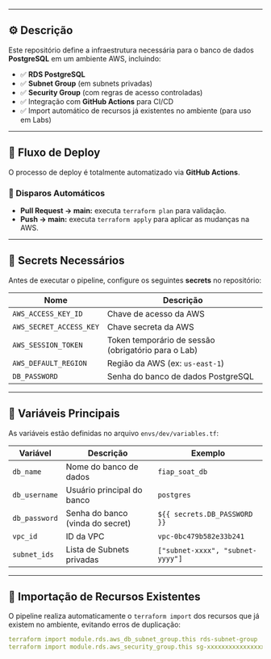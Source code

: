 
---

## ⚙️ Descrição

Este repositório define a infraestrutura necessária para o banco de dados **PostgreSQL** em um ambiente AWS, incluindo:

- ✅ **RDS PostgreSQL**
- ✅ **Subnet Group** (em subnets privadas)
- ✅ **Security Group** (com regras de acesso controladas)
- ✅ Integração com **GitHub Actions** para CI/CD
- ✅ Import automático de recursos já existentes no ambiente (para uso em Labs)

---

## 🚀 Fluxo de Deploy

O processo de deploy é totalmente automatizado via **GitHub Actions**.

### 🔁 Disparos Automáticos
- **Pull Request → main:** executa `terraform plan` para validação.
- **Push → main:** executa `terraform apply` para aplicar as mudanças na AWS.

---

## 🔐 Secrets Necessários

Antes de executar o pipeline, configure os seguintes **secrets** no repositório:

| Nome | Descrição |
|------|------------|
| `AWS_ACCESS_KEY_ID` | Chave de acesso da AWS |
| `AWS_SECRET_ACCESS_KEY` | Chave secreta da AWS |
| `AWS_SESSION_TOKEN` | Token temporário de sessão (obrigatório para o Lab) |
| `AWS_DEFAULT_REGION` | Região da AWS (ex: `us-east-1`) |
| `DB_PASSWORD` | Senha do banco de dados PostgreSQL |

---

## 🧩 Variáveis Principais

As variáveis estão definidas no arquivo `envs/dev/variables.tf`:

| Variável | Descrição | Exemplo |
|-----------|------------|---------|
| `db_name` | Nome do banco de dados | `fiap_soat_db` |
| `db_username` | Usuário principal do banco | `postgres` |
| `db_password` | Senha do banco (vinda do secret) | `${{ secrets.DB_PASSWORD }}` |
| `vpc_id` | ID da VPC | `vpc-0bc479b582e33b241` |
| `subnet_ids` | Lista de Subnets privadas | `["subnet-xxxx", "subnet-yyyy"]` |

---

## 🧠 Importação de Recursos Existentes

O pipeline realiza automaticamente o `terraform import` dos recursos que já existem no ambiente, evitando erros de duplicação:

```yaml
terraform import module.rds.aws_db_subnet_group.this rds-subnet-group
terraform import module.rds.aws_security_group.this sg-xxxxxxxxxxxxxxxxx
